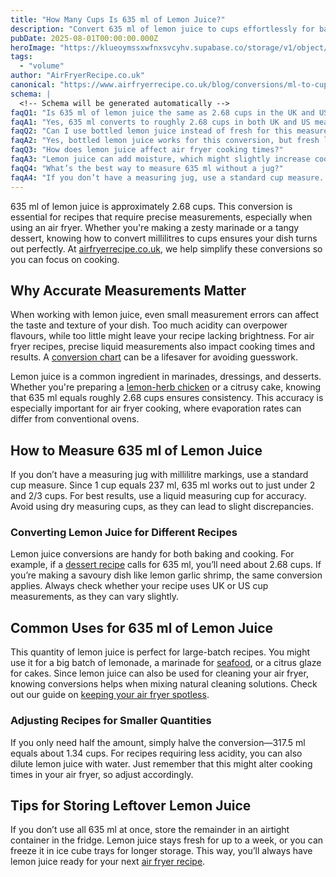 ```yaml
---
title: "How Many Cups Is 635 ml of Lemon Juice?"
description: "Convert 635 ml of lemon juice to cups effortlessly for baking and cooking. Get precise measurements for perfect recipes every time."
pubDate: 2025-08-01T00:00:00.000Z
heroImage: "https://klueoymssxwfnxsvcyhv.supabase.co/storage/v1/object/public/Shmucket/how-many-cups-is-635-ml-of-lemon-juice.webp"
tags:
  - "volume"
author: "AirFryerRecipe.co.uk"
canonical: "https://www.airfryerrecipe.co.uk/blog/conversions/ml-to-cups/how-many-cups-is-635-ml-of-lemon-juice"
schema: |
  <!-- Schema will be generated automatically -->
faqQ1: "Is 635 ml of lemon juice the same as 2.68 cups in the UK and US?"
faqA1: "Yes, 635 ml converts to roughly 2.68 cups in both UK and US measurements. However, UK cups are slightly larger (284 ml vs. 237 ml in the US), but the difference is minimal for most recipes. Always double-check if precision is crucial."
faqQ2: "Can I use bottled lemon juice instead of fresh for this measurement?"
faqA2: "Yes, bottled lemon juice works for this conversion, but fresh lemon juice often has a brighter flavour. If substituting, ensure the bottled version is pure lemon juice without added preservatives, which can alter taste."
faqQ3: "How does lemon juice affect air fryer cooking times?"
faqA3: "Lemon juice can add moisture, which might slightly increase cooking times in an air fryer. If using it in marinades or glazes, pat food dry before air frying to ensure crispiness."
faqQ4: "What’s the best way to measure 635 ml without a jug?"
faqA4: "If you don’t have a measuring jug, use a standard cup measure. Fill it to the 1-cup mark three times, then add just under 2/3 of another cup to reach approximately 635 ml (2.68 cups)."
---
```

<p>635 ml of lemon juice is approximately 2.68 cups. This conversion is essential for recipes that require precise measurements, especially when using an air fryer. Whether you're making a zesty marinade or a tangy dessert, knowing how to convert millilitres to cups ensures your dish turns out perfectly. At <a href=https://www.airfryerrecipe.co.uk>airfryerrecipe.co.uk</a>, we help simplify these conversions so you can focus on cooking.</p>  

<h2>Why Accurate Measurements Matter</h2>  
<p>When working with lemon juice, even small measurement errors can affect the taste and texture of your dish. Too much acidity can overpower flavours, while too little might leave your recipe lacking brightness. For air fryer recipes, precise liquid measurements also impact cooking times and results. A <a href=https://www.airfryerrecipe.co.uk/air-fryer-conversion-chart>conversion chart</a> can be a lifesaver for avoiding guesswork.</p>  

<p>Lemon juice is a common ingredient in marinades, dressings, and desserts. Whether you're preparing a <a href=https://www.airfryerrecipe.co.uk/recipe-category/chicken>lemon-herb chicken</a> or a citrusy cake, knowing that 635 ml equals roughly 2.68 cups ensures consistency. This accuracy is especially important for air fryer cooking, where evaporation rates can differ from conventional ovens.</p>  

<h2>How to Measure 635 ml of Lemon Juice</h2>  
<p>If you don’t have a measuring jug with millilitre markings, use a standard cup measure. Since 1 cup equals 237 ml, 635 ml works out to just under 2 and 2/3 cups. For best results, use a liquid measuring cup for accuracy. Avoid using dry measuring cups, as they can lead to slight discrepancies.</p>  

<h3>Converting Lemon Juice for Different Recipes</h3>  
<p>Lemon juice conversions are handy for both baking and cooking. For example, if a <a href=https://www.airfryerrecipe.co.uk/recipe-category/dessert>dessert recipe</a> calls for 635 ml, you’ll need about 2.68 cups. If you’re making a savoury dish like lemon garlic shrimp, the same conversion applies. Always check whether your recipe uses UK or US cup measurements, as they can vary slightly.</p>  

<h2>Common Uses for 635 ml of Lemon Juice</h2>  
<p>This quantity of lemon juice is perfect for large-batch recipes. You might use it for a big batch of lemonade, a marinade for <a href=https://www.airfryerrecipe.co.uk/recipe-category/seafood>seafood</a>, or a citrus glaze for cakes. Since lemon juice can also be used for cleaning your air fryer, knowing conversions helps when mixing natural cleaning solutions. Check out our guide on <a href=https://www.airfryerrecipe.co.uk/air-fryer-cleaner>keeping your air fryer spotless</a>.</p>  

<h3>Adjusting Recipes for Smaller Quantities</h3>  
<p>If you only need half the amount, simply halve the conversion—317.5 ml equals about 1.34 cups. For recipes requiring less acidity, you can also dilute lemon juice with water. Just remember that this might alter cooking times in your air fryer, so adjust accordingly.</p>  

<h2>Tips for Storing Leftover Lemon Juice</h2>  
<p>If you don’t use all 635 ml at once, store the remainder in an airtight container in the fridge. Lemon juice stays fresh for up to a week, or you can freeze it in ice cube trays for longer storage. This way, you’ll always have lemon juice ready for your next <a href=https://www.airfryerrecipe.co.uk/recipes>air fryer recipe</a>.</p>
